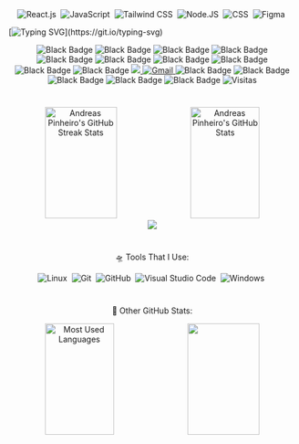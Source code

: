 <!-- <img width=100% src="https://capsule-render.vercel.app/api?type=waving&color=00bfbf&height=120&section=header"/> -->
<!--![HTML](https://img.shields.io/badge/-HTML-0D1117?style=for-the-badge&logo=html5&labelColor=0D1117)&nbsp;-->

<!-- 
  Stacks:
-->
<div align="center">
  <img src="https://img.shields.io/badge/-React.js-0D1117?style=for-the-badge&logo=react&labelColor=0D1117" alt="React.js">&nbsp;
  <img src="https://img.shields.io/badge/-JavaScript-0D1117?style=for-the-badge&logo=javascript&labelColor=0D1117&textColor=0D1117" alt="JavaScript">&nbsp;
  <img src="https://img.shields.io/badge/-Tailwind%20CSS-0D1117?style=for-the-badge&logo=tailwindcss&labelColor=0D1117&textColor=0D1117" alt="Tailwind CSS">&nbsp;
  <img src="https://img.shields.io/badge/-Node.JS-0D1117?style=for-the-badge&logo=node.js&labelColor=0D1117&textColor=0D1117" alt="Node.JS">&nbsp;
  <img src="https://img.shields.io/badge/-CSS-0D1117?style=for-the-badge&logo=CSS3&logoColor=1572B6&labelColor=0D1117" alt="CSS">&nbsp;
  <img src="https://img.shields.io/badge/-figma-0D1117?style=for-the-badge&logo=figma&labelColor=0D1117" alt="Figma">&nbsp;
</div>
<p></p>
<p></p>
<p></p>
<p></p>
<p></p>
<p></p>

<!--
  Typing Presentation & Paragraph:
-->
[![Typing SVG](https://readme-typing-svg.herokuapp.com/?color=00b5f7&size=35&center=true&vCenter=true&width=1000&lines=🪐+Hey,+i'm+Andreas+Pinheiro+=];⚛️+I'm+a+React+developer+=};🚀+I'm+17+years+old+•ᴗ•;)](https://git.io/typing-svg)
<p></p>
<p></p>
<p></p>
<p></p>
<p></p>
<p></p>

<div align="center">
    <img src="https://img.shields.io/badge/-000000?style=for-the-badge&logoColor=000000&labelColor=000000" alt="Black Badge" />
    <img src="https://img.shields.io/badge/-000000?style=for-the-badge&logoColor=000000&labelColor=000000" alt="Black Badge" />
    <img src="https://img.shields.io/badge/-000000?style=for-the-badge&logoColor=000000&labelColor=000000" alt="Black Badge" />
    <img src="https://img.shields.io/badge/-000000?style=for-the-badge&logoColor=000000&labelColor=000000" alt="Black Badge" />
    <img src="https://img.shields.io/badge/-000000?style=for-the-badge&logoColor=000000&labelColor=000000" alt="Black Badge" />
    <img src="https://img.shields.io/badge/-000000?style=for-the-badge&logoColor=000000&labelColor=000000" alt="Black Badge" />
    <img src="https://img.shields.io/badge/-000000?style=for-the-badge&logoColor=000000&labelColor=000000" alt="Black Badge" />
    <img src="https://img.shields.io/badge/-000000?style=for-the-badge&logoColor=000000&labelColor=000000" alt="Black Badge" />
    <img src="https://img.shields.io/badge/-000000?style=for-the-badge&logoColor=000000&labelColor=000000" alt="Black Badge" />
    <img src="https://img.shields.io/badge/-000000?style=for-the-badge&logoColor=000000&labelColor=000000" alt="Black Badge" />
    <a href="#">
      <img src="https://img.shields.io/badge/LinkedIn-0077B5?style=for-the-badge&logo=linkedin&logoColor=white" target="_blank" />
    </a>
    <a href="#"> 
      <img src="https://img.shields.io/badge/-Gmail-FF0000?style=for-the-badge&logo=gmail&logoColor=ffffff" alt="Gmail" />
    </a>
    <img src="https://img.shields.io/badge/-000000?style=for-the-badge&logoColor=000000&labelColor=000000" alt="Black Badge" />
    <img src="https://img.shields.io/badge/-000000?style=for-the-badge&logoColor=000000&labelColor=000000" alt="Black Badge" />
    <img src="https://img.shields.io/badge/-000000?style=for-the-badge&logoColor=000000&labelColor=000000" alt="Black Badge" />
    <img src="https://img.shields.io/badge/-000000?style=for-the-badge&logoColor=000000&labelColor=000000" alt="Black Badge" />
    <img src="https://img.shields.io/badge/-000000?style=for-the-badge&logoColor=000000&labelColor=000000" alt="Black Badge" />
    <img src="https://img.shields.io/badge/Visitas-11-000000?style=for-the-badge&labelColor=000000&logoColor=ffffff" alt="Visitas" />

</div> 

#

<!--
  Streak & Status
-->
<div align="center">  
  <img width="50%" height="195px" src="https://github-readme-streak-stats-salesp07.vercel.app/?user=Andreas-Pinheiro&count_private=true&theme=tokyonight&hide_border=true" alt="Andreas Pinheiro's GitHub Streak Stats" /> 
  <img width="49%" height="195px" src="https://github-readme-stats.vercel.app/api?username=Andreas-Pinheiro&show_icons=true&count_private=true&hide_border=true&theme=tokyonight" alt="Andreas Pinheiro's GitHub Stats" />
</div>

<!--
  Contributions Graph
-->
<div align="center">
  <img src="https://github-readme-activity-graph.vercel.app/graph?username=Andreas-Pinheiro&bg_color=000000&color=15e5a6&line=07e9a5&point=0a855c&area=true&hide_border=true)](https://github.com/ashutosh00710/github-readme-activity-graph">
</div>

#
<!--
  Tools Area:
-->
<p align="center">
    🛸 Tools That I Use:
</p>
<div align="center">
    <img src="https://img.shields.io/badge/-Linux-0D1117?style=for-the-badge&logo=linux&labelColor=0D1117" alt="Linux">&nbsp;
    <img src="https://img.shields.io/badge/-Git-0D1117?style=for-the-badge&logo=git&labelColor=0D1117" alt="Git">&nbsp;
    <img src="https://img.shields.io/badge/-GitHub-0D1117?style=for-the-badge&logo=github&labelColor=0D1117" alt="GitHub">&nbsp;
    <img src="https://img.shields.io/badge/-Visual%20Studio%20Code-0D1117?style=for-the-badge&logo=visualstudiocode&labelColor=0D1117" alt="Visual Studio Code">&nbsp;
    <img src="https://img.shields.io/badge/-Windows-0D1117?style=for-the-badge&logo=windows&labelColor=0D1117" alt="Windows">&nbsp;
</div>

#
<!--
  Level, Achievements & Most Used Languages:
-->
<p align="center">
    🌙 Other GitHub Stats:
</p>
<div align="center">
  <img width="49%" height="195px" src="https://github-readme-stats.vercel.app/api/top-langs/?username=Andreas-Pinheiro&layout=compact&hide_border=true&margin-h=109px&theme=tokyonight" alt="Most Used Languages"/>
  <img width="50%" height="195px" src="https://github-profile-trophy.vercel.app/?username=Andreas-Pinheiro&theme=dracula&row=2&no-bg=false&column=5&margin-w=0&margin-h=0" />
</div>

